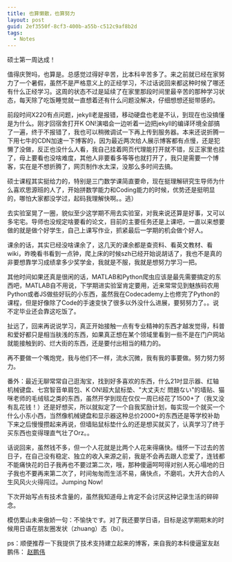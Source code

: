 ```yaml
---
title: 也算懒散，也算努力
layout: post
guid: 2ef3550f-8cf3-400b-a55b-c512c9af8b2d
tags:
  - Notes
---
```



硕士第一周达成！

值得庆贺吗，也算是。总感觉过得好辛苦，比本科辛苦多了。来之前就已经在家努力了一个暑假，虽然不是严格意义上的正经学习，不过话说回来都这种时候了哪还有什么正经学习。这周的状态不过是延续了在家里那段时间里最辛苦的那种学习状态，每天除了吃饭睡觉就一直想着还有什么问题没解决，仔细想想还挺带感的。

前段时间X220有点问题，jekyll老是报错，移动硬盘也老是不认，到现在也没搞懂是为什么。刚才回宿舍打开K ON!演唱会一边听着一边把jekyll的编译环境全部搞了一遍，终于不报错了，我也可以稍微调试一下再上传到服务器。本来还说折腾一下用七牛的CDN加速一下博客的，因为最近两次给人展示博客都有点慢，还是犯懒了没做，反正也没什么人看，我自己挂着网页代理能打开就不错，反正家里也挂了，母上要看也没啥难度，其他人非要看多等等也就打开了，我只是需要一个博客，实在是不想折腾了，网页制作水太深，没那么多时间去搞。

硕士课程其实挺给力的，特别是三门数学课简直要命，现在挺理解研究生导师为什么喜欢思源班的人了，开始拼数学能力和Coding能力的时候，优势还是挺明显的，哪怕大家都没学过，起码我理解快啊。。逃）

去实验室晃了一圈，貌似至少这学期不用去实验室，对我来说还算是好事，又可以多宅宅。导师也没规定啥要看的论文，目前的主要任务还是上课吧，一直以来想要做的就是做个好学生，自己上课写作业，抓紧最后一学期的机会做个好人。

课余的话，其实已经没啥课余了，这几天的课余都是查资料、看英文教材、看wiki，昨晚看书看到一点钟，爬上床的时候szh已经开始说胡话了，我也不是真的非要想靠学习成绩拿多少奖学金，我就是不服，我就是想努力学习一把。

其他时间如果还真是很闲的话，MATLAB和Python爬虫应该是最先需要搞定的东西吧，MATLAB自不用说，下学期进实验室肯定要用，近来常常见到魅族码农用Python或者JS做些好玩的小东西，虽然我在Codecademy上也修完了Python的课程，但是好像除了Code的手速变快了很多以外没什么进展，要努努力了。。说不定毕业还会靠这吃饭了。

扯远了，回来再说说学习，真正开始接触一点有专业精神的东西才越发觉得，科普和爱好都只是相当肤浅的东西，如果真正想在某个领域里看到一些不是在门户网站就能接触到的、烂大街的东西，还是要付出相当的精力的。

再不要做一个嘴炮党，我与他们不一样，流水沉微，我有我的事要做。努力努力努力。

番外：最近无聊常常自己逛淘宝，找到好多喜欢的东西，什么21吋显示器、红轴机械键盘、七宫智音单肩包、K ON!超大鼠标垫、"大丈夫だ 問題ない"的墙贴、猫咪老师的毛绒毯之类的东西，虽然开学到现在仅仅一周已经花了1500+了（我又没有乱花钱！）还是好想买，所以就拟定了一个自我奖励计划，每实现一个就买一个什么小东小西，当然像机械键盘和显示器这种总价2000+的东西还是等学校补助下来之后慢慢攒起来再说，但墙贴鼠标垫什么的还是想买就买了，认真学习了终于买东西也变得理直气壮了Orz。。

话说回来，虽然钱不多，但一个人花就是比两个人花来得痛快。缅怀一下过去的苦日子，在自己没有稳定、独立的收入来源之前，我是不会再去跟人恋爱了，连钱都不能痛快花的日子我再也不要过第二次，哦，那种傻逼呵呵得对别人死心塌地的日子我也不要再来第二次了，时间匆匆而生活不易，痛快点，不磨叽，大开大合的人生风风火火得闯过。Jumping Now!

下次开始写点有技术含量的，虽然我知道母上肯定不会讨厌这种记录生活的碎碎念。

模仿栗山未来傲娇一句：不愉快です。对了我还要学日语，目标是这学期期末的时候用日语在朋友圈发状（zhuang）态（bi）。

ps：顺便推荐一下我提供了技术支持建立起来的博客，来自我的本科傻逼室友赵鹏伟：
[赵鹏伟](http://www.pwzhao.com/ "赵鹏伟")